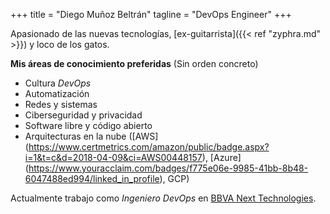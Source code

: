 +++
title = "Diego Muñoz Beltrán"
tagline = "DevOps Engineer"
+++

Apasionado de las nuevas tecnologías, [ex-guitarrista]({{< ref "zyphra.md" >}}) y loco de los gatos.

**Mis áreas de conocimiento preferidas** (Sin orden concreto)

* Cultura _DevOps_
* Automatización
* Redes y sistemas
* Ciberseguridad y privacidad
* Software libre y código abierto
* Arquitecturas en la nube ([AWS] (https://www.certmetrics.com/amazon/public/badge.aspx?i=1&t=c&d=2018-04-09&ci=AWS00448157), [Azure] (https://www.youracclaim.com/badges/f775e06e-9985-41bb-8b48-6047488ed994/linked_in_profile), GCP)

Actualmente trabajo como _Ingeniero DevOps_ en [BBVA Next Technologies](https://www.bbvanexttechnologies.com/ "Web de BBVA Next Technologies").
